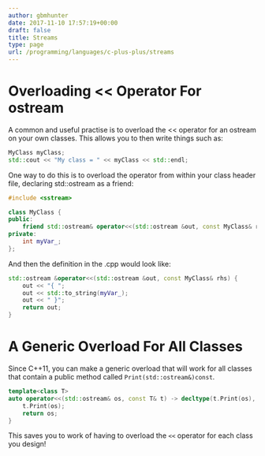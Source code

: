 ```yaml
---
author: gbmhunter
date: 2017-11-10 17:57:19+00:00
draft: false
title: Streams
type: page
url: /programming/languages/c-plus-plus/streams
---
```


# Overloading << Operator For ostream

A common and useful practise is to overload the << operator for an ostream on your own classes. This allows you to then write things such as:

```c++    
MyClass myClass;
std::cout << "My class = " << myClass << std::endl;
```

One way to do this is to overload the operator from within your class header file, declaring std::ostream as a friend:

```c++    
#include <sstream>

class MyClass {
public:
    friend std::ostream& operator<<(std::ostream &out, const MyClass& rhs);
private:
    int myVar_;
};
```

And then the definition in the .cpp would look like:

```c++    
std::ostream &operator<<(std::ostream &out, const MyClass& rhs) {
    out << "{ ";
    out << std::to_string(myVar_);
    out << " }";
    return out;
}
```

# A Generic Overload For All Classes

Since C++11, you can make a generic overload that will work for all classes that contain a public method called `Print(std::ostream&)const`.

```c++    
template<class T>
auto operator<<(std::ostream& os, const T& t) -> decltype(t.Print(os), os) { 
    t.Print(os); 
    return os; 
}
```

This saves you to work of having to overload the `<<` operator for each class you design!
